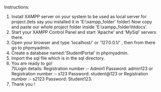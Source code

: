 
Instructions:

1) Install XAMPP server on your system to be used as local server for project.(lets say you installed it in 'E:\xampp_folder' folder) Now copy and paste our whole project folder inside 'E:\xampp_folder\htdocs'.<br />
2) Start your XAMPP Control Panel and start 'Apache' and 'MySql' servers there.<br />
3) Open your browser and type 'localhost/' or '127.0.0.1/' , then from there go to phpmyadmin.<br />
4) Create a database named:'StudentPortal' in phpmyadmin.<br />
5) Import the sql file which is in the sql directory.<br />
6) You are ready to go!<br />
7)Login details: Registration number :- Admin1 Password: admin123 or Registration number :- s123  Password: student@123 or Registration number :- s2123  Password: Student123.<br />
8) Thank you !
